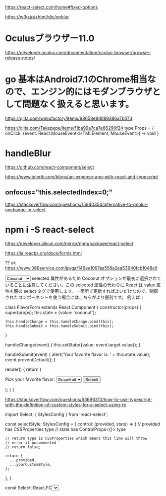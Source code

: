 https://react-select.com/home#fixed-options

https://w3g.jp/xhtml/dic/onblur

# Oculusブラウザー11.0
https://developer.oculus.com/documentation/oculus-browser/browser-release-notes/

# go 基本はAndroid7.1のChrome相当なので、エンジン的にはモダンブラウザとして問題なく扱えると思います。
https://qiita.com/wakufactory/items/98658e8d089386a7b073


https://qiita.com/Takepepe/items/f1ba99a7ca7e66290f24
type Props = {
  onClick: (event: React.MouseEvent<HTMLElement, MouseEvent>) => void
}

# handleBlur
https://github.com/react-component/select

https://www.telerik.com/blogs/an-expense-app-with-react-and-typescript
## onfocus="this.selectedIndex=0;"

https://stackoverflow.com/questions/15940354/alternative-to-onblur-onchange-in-select

# npm i -S react-select
https://developer.aliyun.com/mirror/npm/package/react-select

https://ja.reactjs.org/docs/forms.html

?? ok
https://www.366service.com/jp/qa/146ee1097aa558a2ea53640fcb1048e9

<select>
  <option value="grapefruit">Grapefruit</option>
  <option value="lime">Lime</option>
  <option selected value="coconut">Coconut</option>
  <option value="mango">Mango</option>
</select>
selected 属性があるため Coconut オプションが最初に選択されていることに注意してください。この selected 属性の代わりに React は value 属性を親の select タグで使用します。一箇所で更新すればよいだけなので、制御されたコンポーネントを使う場合にはこちらがより便利です。 例えば：

class FlavorForm extends React.Component {
  constructor(props) {
    super(props);
    this.state = {value: 'coconut'};

    this.handleChange = this.handleChange.bind(this);
    this.handleSubmit = this.handleSubmit.bind(this);
  }

  handleChange(event) {
    this.setState({value: event.target.value});
  }

  handleSubmit(event) {
    alert('Your favorite flavor is: ' + this.state.value);
    event.preventDefault();
  }

  render() {
    return (
      <form onSubmit={this.handleSubmit}>
        <label>
          Pick your favorite flavor:
          <select value={this.state.value} onChange={this.handleChange}>
            <option value="grapefruit">Grapefruit</option>
            <option value="lime">Lime</option>
            <option value="coconut">Coconut</option>
            <option value="mango">Mango</option>
          </select>
        </label>
        <input type="submit" value="Submit" />
      </form>
    );
  }
}


https://stackoverflow.com/questions/63696310/how-to-use-typescript-with-the-definition-of-custom-styles-for-a-select-using-re

import Select, { StylesConfig } from 'react-select';

const selectStyle: StylesConfig = {
  control: (provided, state) => {
    // provided has CSSProperties type
    // state has ControlProps<{}> type

    // return type is CSSProperties which means this line will throw
    // error if uncommented
    // return false;

    return {
      ...provided,
      ...yourCustomStyle,
    };
  },
}

const Select: React.FC<Select> = (
  {defaultValue, onChange, options}: Select) => (
  <ReactSelect
    styles={selectStyles}
    …
  </ReactSelect>
)

